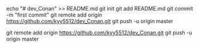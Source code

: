 echo "# dev_Conan" >> README.md
git init
git add README.md
git commit -m "first commit"
git remote add origin https://github.com/kyy5512/dev_Conan.git
git push -u origin master

git remote add origin https://github.com/kyy5512/dev_Conan.git
git push -u origin master